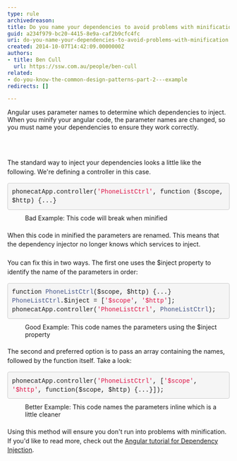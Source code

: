 ```yaml
---
type: rule
archivedreason: 
title: Do you name your dependencies to avoid problems with minification?
guid: a234f979-bc20-4415-8e9a-caf2b9cfc4fc
uri: do-you-name-your-dependencies-to-avoid-problems-with-minification
created: 2014-10-07T14:42:09.0000000Z
authors:
- title: Ben Cull
  url: https://ssw.com.au/people/ben-cull
related:
- do-you-know-the-common-design-patterns-part-2---example
redirects: []

---
```



​Angular uses parameter names to determine which dependencies to inject. When you minify your angular code, the parameter names are changed, so you must name your dependencies to ensure they work correctly.
<br><excerpt class='endintro'></excerpt><br>
<p><br></p><span style="line-height&#58;20.7999992370605px;">The standard way to inject your dependencies looks a little like the following. We're defining a controller in this case.</span><div><pre class="ng-scope" style="box-sizing&#58;border-box;overflow&#58;auto;font-family&#58;menlo, monaco, consolas, 'courier new', monospace;padding&#58;9.5px;margin-bottom&#58;10px;line-height&#58;1.42857143;word-break&#58;normal;word-wrap&#58;break-word;border&#58;1px solid #cccccc;border-top-left-radius&#58;4px;border-top-right-radius&#58;4px;border-bottom-right-radius&#58;4px;border-bottom-left-radius&#58;4px;white-space&#58;pre-wrap;background-color&#58;#f5f5f5;"><code style="box-sizing&#58;border-box;font-family&#58;menlo, monaco, consolas, 'courier new', monospace;font-size&#58;inherit;color&#58;inherit;border-top-left-radius&#58;0px;border-top-right-radius&#58;0px;border-bottom-right-radius&#58;0px;border-bottom-left-radius&#58;0px;background-color&#58;transparent;"><span class="pln" style="box-sizing&#58;border-box;"></span><span class="pln" style="box-sizing&#58;border-box;">phonecatApp</span><span class="pun" style="box-sizing&#58;border-box;">.</span><span class="pln" style="box-sizing&#58;border-box;">controller</span><span class="pun" style="box-sizing&#58;border-box;">(</span><span class="str" style="box-sizing&#58;border-box;color&#58;#dd1144;">'PhoneListCtrl'</span><span class="pun" style="box-sizing&#58;border-box;">,</span><span class="pln" style="box-sizing&#58;border-box;"> </span><span class="kwd" style="box-sizing&#58;border-box;">function</span><span class="pln" style="box-sizing&#58;border-box;"> </span><span class="pun" style="box-sizing&#58;border-box;">(</span><span class="pln" style="box-sizing&#58;border-box;">$scope</span><span class="pun" style="box-sizing&#58;border-box;">,</span><span class="pln" style="box-sizing&#58;border-box;"> $http</span><span class="pun" style="box-sizing&#58;border-box;">)</span><span class="pln" style="box-sizing&#58;border-box;"> </span><span class="pun" style="box-sizing&#58;border-box;">&#123;...&#125;</span></code>​</pre><dd class="ssw15-rteElement-FigureBad">Bad Example&#58; This code will break when minified</dd></div><div><span style="line-height&#58;20.7999992370605px;"><br></span></div><div><span style="line-height&#58;20.7999992370605px;">When this code in minified the parameters are renamed. This means that the dependency injector no longer knows which services to inject.</span></div><div><span style="line-height&#58;20.7999992370605px;"><br></span></div><div><span style="line-height&#58;20.7999992370605px;">You can fix this in two ways. The first one uses the $inject property to identify the name of the parameters in order&#58;</span></div><div><pre style="box-sizing&#58;border-box;overflow&#58;auto;font-family&#58;menlo, monaco, consolas, 'courier new', monospace;padding&#58;9.5px;margin-bottom&#58;10px;line-height&#58;1.42857143;word-break&#58;normal;word-wrap&#58;break-word;border&#58;1px solid #cccccc;border-top-left-radius&#58;4px;border-top-right-radius&#58;4px;border-bottom-right-radius&#58;4px;border-bottom-left-radius&#58;4px;white-space&#58;pre-wrap;background-color&#58;#f5f5f5;"><code class="lang-js" style="box-sizing&#58;border-box;font-family&#58;menlo, monaco, consolas, 'courier new', monospace;font-size&#58;inherit;color&#58;inherit;border-top-left-radius&#58;0px;border-top-right-radius&#58;0px;border-bottom-right-radius&#58;0px;border-bottom-left-radius&#58;0px;background-color&#58;transparent;"><span class="kwd" style="box-sizing&#58;border-box;">function</span><span class="pln" style="box-sizing&#58;border-box;"> </span><span class="typ" style="box-sizing&#58;border-box;color&#58;#445588;">PhoneListCtrl</span><span class="pun" style="box-sizing&#58;border-box;">(</span><span class="pln" style="box-sizing&#58;border-box;">$scope</span><span class="pun" style="box-sizing&#58;border-box;">,</span><span class="pln" style="box-sizing&#58;border-box;"> $http</span><span class="pun" style="box-sizing&#58;border-box;">)</span><span class="pln" style="box-sizing&#58;border-box;"> </span><span class="pun" style="box-sizing&#58;border-box;">&#123;...&#125;</span><span class="pln" style="box-sizing&#58;border-box;">
</span><span class="typ" style="box-sizing&#58;border-box;color&#58;#445588;">PhoneListCtrl</span><span class="pun" style="box-sizing&#58;border-box;">.</span><span class="pln" style="box-sizing&#58;border-box;">$inject </span><span class="pun" style="box-sizing&#58;border-box;">=</span><span class="pln" style="box-sizing&#58;border-box;"> </span><span class="pun" style="box-sizing&#58;border-box;">[</span><span class="str" style="box-sizing&#58;border-box;color&#58;#dd1144;">'$scope'</span><span class="pun" style="box-sizing&#58;border-box;">,</span><span class="pln" style="box-sizing&#58;border-box;"> </span><span class="str" style="box-sizing&#58;border-box;color&#58;#dd1144;">'$http'</span><span class="pun" style="box-sizing&#58;border-box;">];</span><span class="pln" style="box-sizing&#58;border-box;">
phonecatApp</span><span class="pun" style="box-sizing&#58;border-box;">.</span><span class="pln" style="box-sizing&#58;border-box;">controller</span><span class="pun" style="box-sizing&#58;border-box;">(</span><span class="str" style="box-sizing&#58;border-box;color&#58;#dd1144;">'PhoneListCtrl'</span><span class="pun" style="box-sizing&#58;border-box;">,</span><span class="pln" style="box-sizing&#58;border-box;"> </span><span class="typ" style="box-sizing&#58;border-box;color&#58;#445588;">PhoneListCtrl</span><span class="pun" style="box-sizing&#58;border-box;">);</span></code>​</pre><dd class="ssw15-rteElement-FigureGood">Good Example&#58; This code names the parameters using the $inject property</dd></div><div><span style="line-height&#58;20.7999992370605px;"><br></span></div><div><span style="line-height&#58;20.7999992370605px;">The second and preferred option is to pass an array containing the names, followed by the function itself. Take a look&#58;</span></div><div><span style="line-height&#58;20.7999992370605px;"></span><pre class="ng-scope" style="box-sizing&#58;border-box;overflow&#58;auto;font-family&#58;menlo, monaco, consolas, 'courier new', monospace;padding&#58;9.5px;margin-bottom&#58;10px;line-height&#58;1.42857143;word-break&#58;normal;word-wrap&#58;break-word;border&#58;1px solid #cccccc;border-top-left-radius&#58;4px;border-top-right-radius&#58;4px;border-bottom-right-radius&#58;4px;border-bottom-left-radius&#58;4px;white-space&#58;pre-wrap;background-color&#58;#f5f5f5;"><code class="lang-js" style="box-sizing&#58;border-box;font-family&#58;menlo, monaco, consolas, 'courier new', monospace;font-size&#58;inherit;color&#58;inherit;border-top-left-radius&#58;0px;border-top-right-radius&#58;0px;border-bottom-right-radius&#58;0px;border-bottom-left-radius&#58;0px;background-color&#58;transparent;"><span class="pln" style="box-sizing&#58;border-box;">phonecatApp</span><span class="pun" style="box-sizing&#58;border-box;">.</span><span class="pln" style="box-sizing&#58;border-box;">controller</span><span class="pun" style="box-sizing&#58;border-box;">(</span><span class="str" style="box-sizing&#58;border-box;color&#58;#dd1144;">'PhoneListCtrl'</span><span class="pun" style="box-sizing&#58;border-box;">,</span><span class="pln" style="box-sizing&#58;border-box;"> </span><span class="pun" style="box-sizing&#58;border-box;">[</span><span class="str" style="box-sizing&#58;border-box;color&#58;#dd1144;">'$scope'</span><span class="pun" style="box-sizing&#58;border-box;">,</span><span class="pln" style="box-sizing&#58;border-box;"> </span><span class="str" style="box-sizing&#58;border-box;color&#58;#dd1144;">'$http'</span><span class="pun" style="box-sizing&#58;border-box;">,</span><span class="pln" style="box-sizing&#58;border-box;"> </span><span class="kwd" style="box-sizing&#58;border-box;">function</span><span class="pun" style="box-sizing&#58;border-box;">(</span><span class="pln" style="box-sizing&#58;border-box;">$scope</span><span class="pun" style="box-sizing&#58;border-box;">,</span><span class="pln" style="box-sizing&#58;border-box;"> $http</span><span class="pun" style="box-sizing&#58;border-box;">)</span><span class="pln" style="box-sizing&#58;border-box;"> </span><span class="pun" style="box-sizing&#58;border-box;">&#123;...&#125;]);</span></code>​</pre><dd class="ssw15-rteElement-FigureGood">Better Example&#58; This code names the parameters&#160;inline which is a little cleaner​<br></dd></div><div><span style="line-height&#58;20.7999992370605px;"><br></span></div><div><span style="line-height&#58;20.7999992370605px;">Using this method will ensure you don't run into problems with minification. If you'd like to read more, check out the <a href="https&#58;//docs.angularjs.org/tutorial/step_05">Angular tutorial&#160;for&#160;​Dependency Injection​</a>.​​</span></div>


